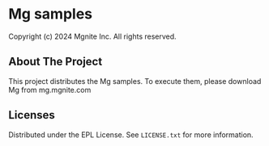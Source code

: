 # Mg samples

Copyright (c) 2024 Mgnite Inc. All rights reserved.

## About The Project

This project distributes the Mg samples.
To execute them, please download Mg from mg.mgnite.com


## Licenses

Distributed under the EPL License. See `LICENSE.txt` for more information.